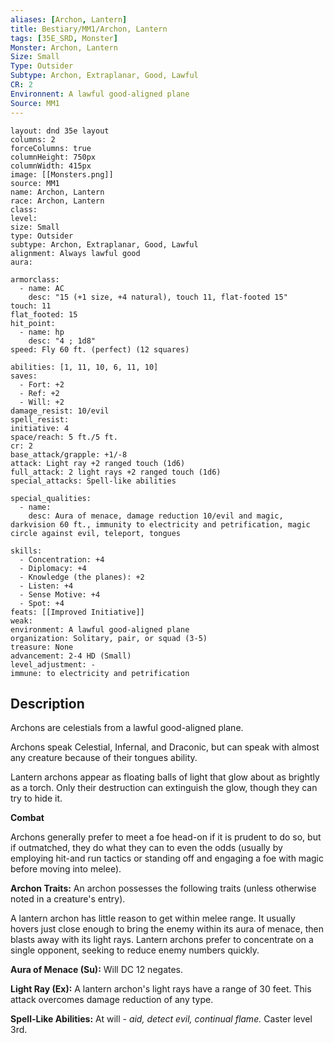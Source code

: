 ```yaml
---
aliases: [Archon, Lantern]
title: Bestiary/MM1/Archon, Lantern
tags: [35E_SRD, Monster]
Monster: Archon, Lantern
Size: Small
Type: Outsider
Subtype: Archon, Extraplanar, Good, Lawful
CR: 2
Environnent: A lawful good-aligned plane
Source: MM1
---
```


```statblock
layout: dnd 35e layout
columns: 2
forceColumns: true
columnHeight: 750px
columnWidth: 415px
image: [[Monsters.png]]
source: MM1
name: Archon, Lantern
race: Archon, Lantern
class: 
level: 
size: Small
type: Outsider
subtype: Archon, Extraplanar, Good, Lawful
alignment: Always lawful good
aura: 

armorclass:
  - name: AC
    desc: "15 (+1 size, +4 natural), touch 11, flat-footed 15"
touch: 11
flat_footed: 15
hit_point:
  - name: hp
    desc: "4 ; 1d8"
speed: Fly 60 ft. (perfect) (12 squares)

abilities: [1, 11, 10, 6, 11, 10]
saves:
  - Fort: +2
  - Ref: +2
  - Will: +2
damage_resist: 10/evil
spell_resist: 
initiative: 4
space/reach: 5 ft./5 ft.
cr: 2
base_attack/grapple: +1/-8
attack: Light ray +2 ranged touch (1d6)
full_attack: 2 light rays +2 ranged touch (1d6)
special_attacks: Spell-like abilities

special_qualities:
  - name: 
    desc: Aura of menace, damage reduction 10/evil and magic, darkvision 60 ft., immunity to electricity and petrification, magic circle against evil, teleport, tongues

skills:
  - Concentration: +4
  - Diplomacy: +4
  - Knowledge (the planes): +2
  - Listen: +4
  - Sense Motive: +4
  - Spot: +4
feats: [[Improved Initiative]]
weak: 
environment: A lawful good-aligned plane
organization: Solitary, pair, or squad (3-5)
treasure: None
advancement: 2-4 HD (Small)
level_adjustment: -
immune: to electricity and petrification
```

## Description

<p>Archons are celestials from a lawful good-aligned plane.</p>
<p>Archons speak Celestial, Infernal, and Draconic, but can speak with almost any creature because of their tongues ability.</p>
<p>Lantern archons appear as floating balls of light that glow about as brightly as a torch. Only their destruction can extinguish the glow, though they can try to hide it.</p>
<p>
            <b>Combat</b>
          </p>
<p>Archons generally prefer to meet a foe head-on if it is prudent to do so, but if outmatched, they do what they can to even the odds (usually by employing hit-and run tactics or standing off and engaging a foe with magic before moving into melee).</p>
<p>
            <b>Archon Traits:</b> An archon possesses the following traits (unless otherwise noted in a creature's entry).</p>
<p>A lantern archon has little reason to get within melee range. It usually hovers just close enough to bring the enemy within its aura of menace, then blasts away with its light rays. Lantern archons prefer to concentrate on a single opponent, seeking to reduce enemy numbers quickly.</p>
<p>
            <b>Aura of Menace (Su):</b> Will DC 12 negates.</p>
<p>
            <b>Light Ray (Ex):</b> A lantern archon's light rays have a range of 30 feet. This attack overcomes damage reduction of any type.</p>
<p>
            <b>Spell-Like Abilities:</b> At will - <i>aid, detect evil, continual flame.</i> Caster level 3rd.</p>